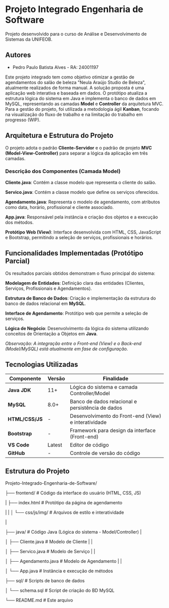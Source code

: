 # Projeto Integrado Engenharia de Software

Projeto desenvolvido para o curso de Análise e Desenvolvimento de Sistemas da UNIFEOB.



## Autores

- Pedro Paulo Batista Alves - RA: 24001197



Este projeto integrado tem como objetivo otimizar a gestão de agendamentos do salão de beleza "Neula Araújo Studio de Beleza", atualmente realizados de forma manual. A solução proposta é uma aplicação web interativa e baseada em dados.
O protótipo atualiza a estrutura lógica do sistema em Java e implementa o banco de dados em MySQL, representando as camadas **Model** e **Controller** da arquitetura MVC.
Para a gestão do projeto, foi utilizada a metodologia ágil **Kanban**, focando na visualização do fluxo de trabalho e na limitação do trabalho em progresso (WIP).

## Arquitetura e Estrutura do Projeto

O projeto adota o padrão **Cliente-Servidor** e o padrão de projeto **MVC (Model-View-Controller)** para separar a lógica da aplicação em três camadas.

### Descrição dos Componentes (Camada Model)

**Cliente.java**: Contém a classe modelo que representa o cliente do salão.

**Servico.java**: Contém a classe modelo que define os serviços oferecidos.

**Agendamento.java**: Representa o modelo de agendamento, com atributos como data, horário, profissional e cliente associado.

**App.java**: Responsável pela instância e criação dos objetos e a execução dos métodos.

**Protótipo Web (View)**: Interface desenvolvida com HTML, CSS, JavaScript e Bootstrap, permitindo a seleção de serviços, profissionais e horários.

## Funcionalidades Implementadas (Protótipo Parcial)

Os resultados parciais obtidos demonstram o fluxo principal do sistema:

**Modelagem de Entidades**: Definição clara das entidades (Clientes, Serviços, Profissionais e Agendamentos).

**Estrutura de Banco de Dados**: Criação e implementação da estrutura do banco de dados relacional em **MySQL**.

**Interface de Agendamento**: Protótipo web que permite a seleção de serviços.

**Lógica de Negócio**: Desenvolvimento da lógica do sistema utilizando conceitos de Orientação a Objetos em **Java**.

*Observação: A integração entre o Front-end (View) e o Back-end (Model/MySQL) está atualmente em fase de configuração.*

## Tecnologias Utilizadas

| Componente      | Versão | Finalidade                                           |
|-----------------|--------|------------------------------------------------------|
| **Java JDK**    | 11+    | Lógica do sistema e camada Controller/Model          |
| **MySQL**       | 8.0+   | Banco de dados relacional e persistência de dados    |
| **HTML/CSS/JS** | -      | Desenvolvimento do Front-end (View) e interatividade |
| **Bootstrap**   | -      | Framework para design da interface (Front-end)       |
| **VS Code**     | Latest | Editor de código                                     |
| **GitHub**      | -      | Controle de versão do código                         |

## Estrutura do Projeto

Projeto-Integrado-Engenharia-de-Software/

├── frontend/                     # Código da interface do usuário (HTML, CSS, JS)

|
├── index.html                # Protótipo da página de agendamento

|   |
│   └── css/js/img/               # Arquivos de estilo e interatividade

|

├── java/                         # Código Java (Lógica do sistema - Model/Controller)
|  

│   ├── Cliente.java              # Modelo de Cliente
|   |

│   ├── Servico.java              # Modelo de Serviço
|   |

│   ├── Agendamento.java          # Modelo de Agendamento
|   |

│   └── App.java                  # Instância e execução de métodos

├── sql/                          # Scripts de banco de dados

│   └── schema.sql                # Script de criação do BD MySQL

└── README.md                     # Este arquivo
